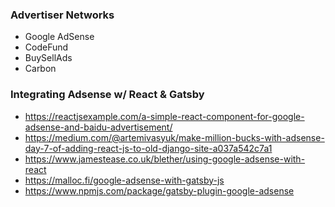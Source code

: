 ### Advertiser Networks

- Google AdSense
- CodeFund
- BuySellAds
- Carbon

### Integrating Adsense w/ React & Gatsby

- https://reactjsexample.com/a-simple-react-component-for-google-adsense-and-baidu-advertisement/
- https://medium.com/@artemivasyuk/make-million-bucks-with-adsense-day-7-of-adding-react-js-to-old-django-site-a037a542c7a1
- https://www.jamestease.co.uk/blether/using-google-adsense-with-react
- https://malloc.fi/google-adsense-with-gatsby-js
- https://www.npmjs.com/package/gatsby-plugin-google-adsense
